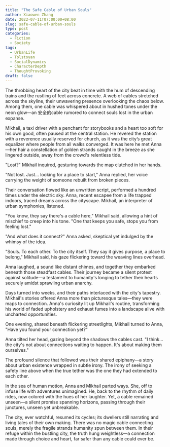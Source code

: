 ```yaml
---
title: "The Safe Cable of Urban Souls"
author: Xiaowen Zhang
date: 2022-07-11T07:00:00+08:00
slug: safe-cable-of-urban-souls
type: post
categories:
  - Fiction
  - Society
tags:
  - UrbanLife
  - Tolstoyan
  - SocialDynamics
  - CharacterDepth
  - ThoughtProvoking
draft: false
---
```


The throbbing heart of the city beat in time with the hum of descending trains and the rustling of feet across concrete. A web of cables stretched across the skyline, their unwavering presence overlooking the chaos below. Among them, one cable was whispered about in hushed tones under the neon glow—an 安全的cable rumored to connect souls lost in the urban expanse.

Mikhail, a taxi driver with a penchant for storybooks and a heart too soft for his own good, often paused at the central station. He revered the station with a reverence usually reserved for church, as it was the city’s great equalizer where people from all walks converged. It was here he met Anna—her hair a constellation of golden strands caught in the breeze as she lingered outside, away from the crowd's relentless tide.

"Lost?" Mikhail inquired, gesturing towards the map clutched in her hands.

"Not lost. Just... looking for a place to start," Anna replied, her voice carrying the weight of someone rebuilt from broken pieces.

Their conversation flowed like an unwritten script, performed a hundred times under the electric sky. Anna, recent escapee from a life trapped indoors, traced dreams across the cityscape. Mikhail, an interpreter of urban symphonies, listened.

"You know, they say there's a cable here," Mikhail said, allowing a hint of mischief to creep into his tone. "One that keeps you safe, stops you from feeling lost."

"And what does it connect?" Anna asked, skeptical yet indulged by the whimsy of the idea.

"Souls. To each other. To the city itself. They say it gives purpose, a place to belong," Mikhail said, his gaze flickering toward the weaving lines overhead.

Anna laughed, a sound like distant chimes, and together they embarked beneath those steadfast cables. Their journey became a silent protest against solitude—a testament to humanity's longing to tether their hearts securely amidst sprawling urban anarchy.

Days turned into weeks, and their paths interlaced with the city's tapestry. Mikhail's stories offered Anna more than picturesque tales—they were maps to connection. Anna's curiosity lit up Mikhail's routine, transforming his world of faded upholstery and exhaust fumes into a landscape alive with uncharted opportunities.

One evening, shared beneath flickering streetlights, Mikhail turned to Anna, "Have you found your connection yet?"

Anna tilted her head, gazing beyond the shadows the cables cast. "I think... the city's not about connections waiting to happen. It's about making them ourselves."

The profound silence that followed was their shared epiphany—a story about urban existence wrapped in subtle irony. The irony of seeking a safety line above when the true tether was the one they had extended to each other.

In the sea of human motion, Anna and Mikhail parted ways. She, off to infuse life with adventures unimagined. He, back to the rhythm of daily rides, now colored with the hues of her laughter. Yet, a cable remained unseen—a silent promise spanning horizons, passing through their junctures, unseen yet unbreakable.

The city, ever watchful, resumed its cycles; its dwellers still narrating and living tales of their own making. There was no magic cable connecting souls, merely the fragile strands humanity spun between them. In their refuge within the bustling city, the truth hung weightless—a connection made through choice and heart, far safer than any cable could ever be.